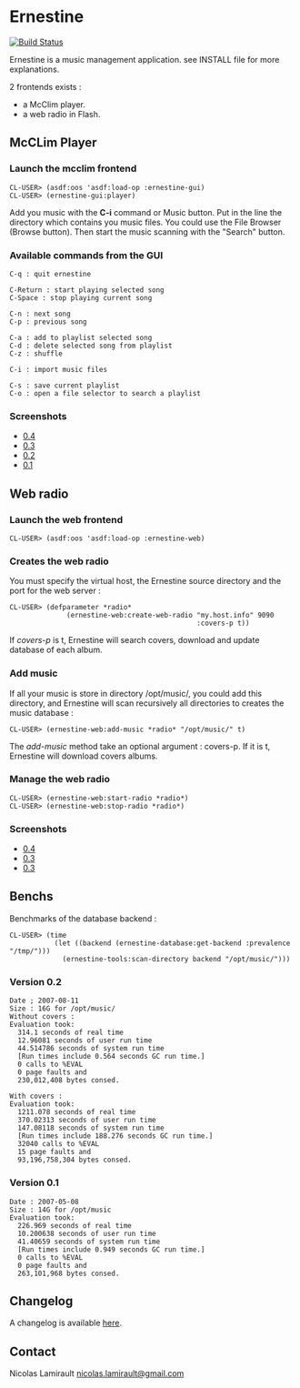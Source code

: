 Ernestine
=========

[![Build Status](http://img.shields.io/travis/nlamirault/ernestine.svg)](https://travis-ci.org/nlamirault/ernestine)


Ernestine is a music management application.
see INSTALL file for more explanations.

2 frontends exists :
* a McClim player.
* a web radio in Flash.

## McCLim Player

### Launch the mcclim frontend

    CL-USER> (asdf:oos 'asdf:load-op :ernestine-gui)
    CL-USER> (ernestine-gui:player)

Add you music with the **C-i** command or Music button.
Put  in the line  the directory  which contains  you music  files. You
could use the File Browser (Browse button).
Then start the music scanning with the "Search" button.

### Available commands from the GUI

    C-q : quit ernestine

    C-Return : start playing selected song
    C-Space : stop playing current song

    C-n : next song
    C-p : previous song

    C-a : add to playlist selected song
    C-d : delete selected song from playlist
    C-z : shuffle

    C-i : import music files

    C-s : save current playlist
    C-o : open a file selector to search a playlist

### Screenshots

* [0.4](data/ernestine-mcclim-0.4.png)
* [0.3](data/ernestine-mcclim-0.3.png)
* [0.2](data/ernestine-clx-0.2.png)
* [0.1](data/ernestine-player-0.1.png)


## Web radio

### Launch the web frontend

    CL-USER> (asdf:oos 'asdf:load-op :ernestine-web)

### Creates the web radio

You must specify the virtual  host, the Ernestine source directory and
the port for the web server :

    CL-USER> (defparameter *radio*
                  (ernestine-web:create-web-radio "my.host.info" 9090
                                                  :covers-p t))

If *covers-p* is t, Ernestine will search covers, download and update
database of each album.

### Add music

If all  your music  is store in  directory /opt/music/, you  could add
this directory, and Ernestine will scan recursively all directories to
creates the music database :

    CL-USER> (ernestine-web:add-music *radio* "/opt/music/" t)

The *add-music* method take an optional argument : covers-p. If
it is t, Ernestine will download covers albums.

### Manage the web radio

    CL-USER> (ernestine-web:start-radio *radio*)
    CL-USER> (ernestine-web:stop-radio *radio*)

### Screenshots

* [0.4](data/ernestine-web-0.4.png)
* [0.3](data/ernestine-web-0.3.png)
* [0.3](data/ernestine-web-0.2.png)

## Benchs

Benchmarks of the database backend :

    CL-USER> (time
               (let ((backend (ernestine-database:get-backend :prevalence "/tmp/")))
                 (ernestine-tools:scan-directory backend "/opt/music/")))

### Version 0.2

    Date ; 2007-08-11
    Size : 16G for /opt/music/
    Without covers :
    Evaluation took:
      314.1 seconds of real time
      12.96081 seconds of user run time
      44.514786 seconds of system run time
      [Run times include 0.564 seconds GC run time.]
      0 calls to %EVAL
      0 page faults and
      230,012,408 bytes consed.

    With covers :
    Evaluation took:
      1211.078 seconds of real time
      370.02313 seconds of user run time
      147.08118 seconds of system run time
      [Run times include 188.276 seconds GC run time.]
      32040 calls to %EVAL
      15 page faults and
      93,196,758,304 bytes consed.

### Version 0.1

    Date : 2007-05-08
    Size : 14G for /opt/music
    Evaluation took:
      226.969 seconds of real time
      10.200638 seconds of user run time
      41.40659 seconds of system run time
      [Run times include 0.949 seconds GC run time.]
      0 calls to %EVAL
      0 page faults and
      263,101,968 bytes consed.


## Changelog

A changelog is available [here](ChangeLog.md).


## Contact

Nicolas Lamirault <nicolas.lamirault@gmail.com>
